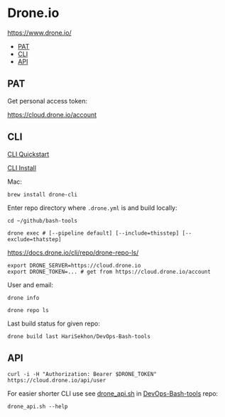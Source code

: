 # Drone.io

<https://www.drone.io/>

<!-- INDEX_START -->

- [PAT](#pat)
- [CLI](#cli)
- [API](#api)

<!-- INDEX_END -->

## PAT

Get personal access token:

<https://cloud.drone.io/account>

## CLI

[CLI Quickstart](https://docs.drone.io/quickstart/cli/)

[CLI Install](https://docs.drone.io/cli/install/)

Mac:

```shell
brew install drone-cli
```

Enter repo directory where `.drone.yml` is and build locally:

```shell
cd ~/github/bash-tools
```

```shell
drone exec # [--pipeline default] [--include=thisstep] [--exclude=thatstep]
```

<https://docs.drone.io/cli/repo/drone-repo-ls/>

```shell
export DRONE_SERVER=https://cloud.drone.io
export DRONE_TOKEN=... # get from https://cloud.drone.io/account
```

User and email:

```shell
drone info
```

```shell
drone repo ls
```

Last build status for given repo:

```shell
drone build last HariSekhon/DevOps-Bash-tools
```

## API

```shell
curl -i -H "Authorization: Bearer $DRONE_TOKEN" https://cloud.drone.io/api/user
```

For easier shorter CLI use see [drone_api.sh](https://github.com/HariSekhon/DevOps-Bash-tools/blob/master/drone/drone_api.sh) in [DevOps-Bash-tools](devops-bash-tools.md) repo:

```shell
drone_api.sh --help
```
